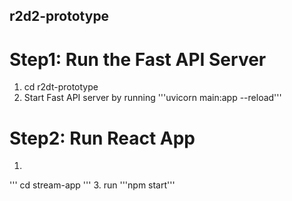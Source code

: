 ## r2d2-prototype

# Step1: Run the Fast API Server
1. cd r2dt-prototype
2. Start Fast API server by running '''uvicorn main:app --reload'''

# Step2: Run React App
1.
'''
   cd stream-app
'''
3. run '''npm start'''

